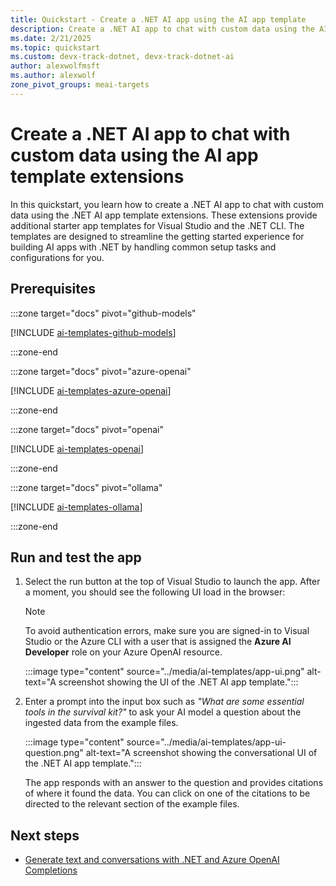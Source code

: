 ```yaml
---
title: Quickstart - Create a .NET AI app using the AI app template
description: Create a .NET AI app to chat with custom data using the AI app template extensions and the Microsoft.Extensions.AI libraries
ms.date: 2/21/2025
ms.topic: quickstart
ms.custom: devx-track-dotnet, devx-track-dotnet-ai
author: alexwolfmsft
ms.author: alexwolf
zone_pivot_groups: meai-targets
---
```


# Create a .NET AI app to chat with custom data using the AI app template extensions

In this quickstart, you learn how to create a .NET AI app to chat with custom data using the .NET AI app template extensions. These extensions provide additional starter app templates for Visual Studio and the .NET CLI. The templates are designed to streamline the  getting started experience for building AI apps with .NET by handling common setup tasks and configurations for you.

## Prerequisites

:::zone target="docs" pivot="github-models"

[!INCLUDE [ai-templates-github-models](includes/ai-templates-github-models.md)]

:::zone-end

:::zone target="docs" pivot="azure-openai"

[!INCLUDE [ai-templates-azure-openai](includes/ai-templates-azure-openai.md)]

:::zone-end

:::zone target="docs" pivot="openai"

[!INCLUDE [ai-templates-openai](includes/ai-templates-openai.md)]

:::zone-end

:::zone target="docs" pivot="ollama"

[!INCLUDE [ai-templates-ollama](includes/ai-templates-ollama.md)]

:::zone-end

## Run and test the app

1. Select the run button at the top of Visual Studio to launch the app. After a moment, you should see the following UI load in the browser:

    > [!NOTE]
    > To avoid authentication errors, make sure you are signed-in to Visual Studio or the Azure CLI with a user that is assigned the **Azure AI Developer** role on your Azure OpenAI resource.

    :::image type="content" source="../media/ai-templates/app-ui.png" alt-text="A screenshot showing the UI of the .NET AI app template.":::

1. Enter a prompt into the input box such as *"What are some essential tools in the survival kit?"* to ask your AI model a question about the ingested data from the example files.

    :::image type="content" source="../media/ai-templates/app-ui-question.png" alt-text="A screenshot showing the conversational UI of the .NET AI app template.":::

    The app responds with an answer to the question and provides citations of where it found the data. You can click on one of the citations to be directed to the relevant section of the example files.

## Next steps

- [Generate text and conversations with .NET and Azure OpenAI Completions](/training/modules/open-ai-dotnet-text-completions/)
